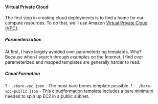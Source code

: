 #### Virtual Private Cloud

The first step in creating cloud deployments is to find a home for our compute resources.  To do that, we'll use Amazon [Virtual Private Cloud (VPC)](https://aws.amazon.com/vpc/).   

##### Parameterization
At first, I have largely avoided over parameterizing templates.  Why?  Because when I search through examples on the Internet, I find over parameterized and mapped templates are generally harder to read.

##### Cloud Formation
1 - `./bare-vpc.json` - The most bare bones template possible.
1 - `./bare-vpc-public.json` - This cloudformation template includes a bare minimum needed to spin up EC2 in a public subnet.  
